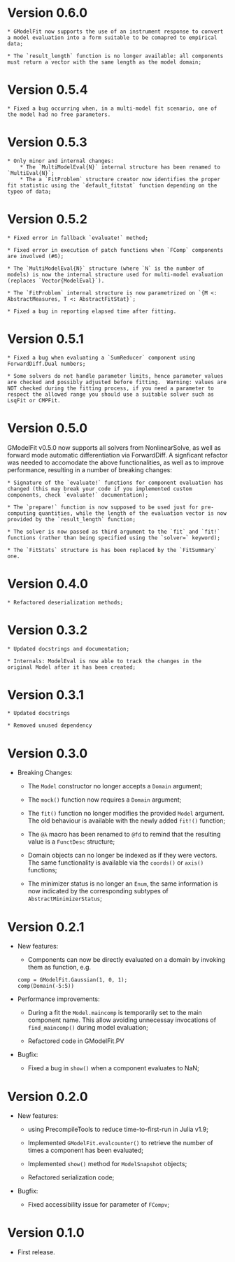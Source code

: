# Version 0.6.0
	* GModelFit now supports the use of an instrument response to convert a model evaluation into a form suitable to be comapred to empirical data;

    * The `result_length` function is no longer available: all components must return a vector with the same length as the model domain;

# Version 0.5.4
	* Fixed a bug occurring when, in a multi-model fit scenario, one of the model had no free parameters.

# Version 0.5.3
	* Only minor and internal changes:
		* The `MultiModelEval{N}` internal structure has been renamed to `MultiEval{N}`;
		* The a `FitProblem` structure creator now identifies the proper fit statistic using the `default_fitstat` function depending on the typeo of data;


# Version 0.5.2
	* Fixed error in fallback `evaluate!` method;

	* Fixed error in execution of patch functions when `FComp` components are involved (#6);

	* The `MultiModelEval{N}` structure (where `N` is the number of models) is now the internal structure used for multi-model evaluation (replaces `Vector{ModelEval}`).

	* The `FitProblem` internal structure is now parametrized on `{M <: AbstractMeasures, T <: AbstractFitStat}`;

	* Fixed a bug in reporting elapsed time after fitting.

# Version 0.5.1
	* Fixed a bug when evaluating a `SumReducer` component using ForwardDiff.Dual numbers;

	* Some solvers do not handle parameter limits, hence parameter values are checked and possibly adjusted before fitting.  Warning: values are NOT checked during the fitting process, if you need a parameter to respect the allowed range you should use a suitable solver such as LsqFit or CMPFit.

# Version 0.5.0
GModelFit v0.5.0 now supports all solvers from NonlinearSolve, as well as forward mode automatic differentiation via ForwardDiff.
A signficant refactor was needed to accomodate the above functionalities, as well as to improve performance, resulting in a number of breaking changes:

    * Signature of the `evaluate!` functions for component evaluation has changed (this may break your code if you implemented custom components, check `evaluate!` documentation);

    * The `prepare!` function is now supposed to be used just for pre-computing quantities, while the length of the evaluation vector is now provided by the `result_length` function;

	* The solver is now passed as third argument to the `fit` and `fit!` functions (rather than being specified using the `solver=` keyword);

	* The `FitStats` structure is has been replaced by the `FitSummary` one.

# Version 0.4.0
    * Refactored deserialization methods;

# Version 0.3.2
    * Updated docstrings and documentation;

	* Internals: ModelEval is now able to track the changes in the original Model after it has been created;


# Version 0.3.1
    * Updated docstrings

    * Removed unused dependency


# Version 0.3.0
- Breaking Changes:
    * The `Model` constructor no longer accepts a `Domain` argument;

    * The `mock()` function now requires a `Domain` argument;

    * The `fit()` function no longer modifies the provided `Model` argument. The old behaviour is available with the newly added `fit!()` function;

    * The `@λ` macro has been renamed to `@fd` to remind that the resulting value is a `FunctDesc` structure;

    * Domain objects can no longer be indexed as if they were vectors.  The same functionality is available via the `coords()` or `axis()` functions;

    * The minimizer status is no longer an `Enum`, the same information is now indicated by the corresponding subtypes of `AbstractMinimizerStatus`;


# Version 0.2.1

- New features:
    * Components can now be directly evaluated on a domain by invoking them as function, e.g.
    ```
    comp = GModelFit.Gaussian(1, 0, 1);
    comp(Domain(-5:5))
    ```

- Performance improvements:
    * During a fit the `Model.maincomp` is temporarily set to the main component name.  This allow avoiding unnecessay invocations of `find_maincomp()` during model evaluation;

    * Refactored code in GModelFit.PV


- Bugfix:
    * Fixed a bug in `show()` when a component evaluates to NaN;


# Version 0.2.0

- New features:
    * using PrecompileTools to reduce time-to-first-run in Julia v1.9;

    * Implemented `GModelFit.evalcounter()` to retrieve the number of times a component has been evaluated;

    * Implemented `show()` method for `ModelSnapshot` objects;

    * Refactored serialization code;

- Bugfix:
    * Fixed accessibility issue for parameter of `FCompv`;


# Version 0.1.0
- First release.
